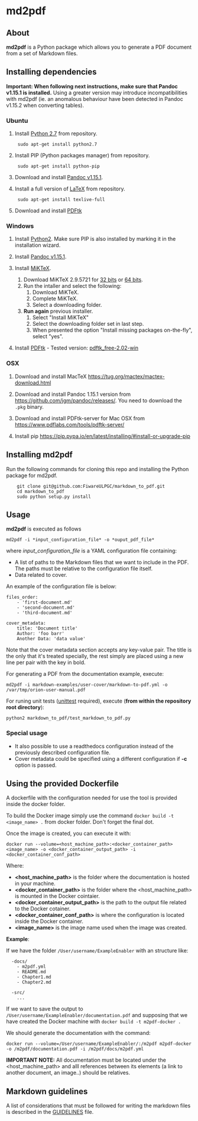 # md2pdf

## About

**md2pdf** is a Python package which allows you to generate a PDF document from a set of Markdown files.


## Installing dependencies

**Important: When following next instructions, make sure that Pandoc v1.15.1 is installed.** Using a greater version may introduce incompatibilities with md2pdf (ie. an anomalous behaviour have been detected in Pandoc v1.15.2 when converting tables).

### Ubuntu

1. Install [Python 2.7](https://www.python.org/) from repository.

        sudo apt-get install python2.7

2. Install PIP (Python packages manager) from repository.

        sudo apt-get install python-pip

3. Download and install [Pandoc v1.15.1](https://github.com/jgm/pandoc/releases/1.15.1).

4. Install a full version of [LaTeX](http://www.latex-project.org/) from repository.

        sudo apt-get install texlive-full

5. Download and install [PDFtk](https://www.pdflabs.com/tools/pdftk-server/)

### Windows

1. Install [Python2](https://www.python.org/). Make sure PIP is also installed by marking it in the installation wizard.

2. Install [Pandoc v1.15.1](https://github.com/jgm/pandoc/releases/1.15.1).

3. Install [MiKTeX](http://miktex.org/).
    1. Download MiKTeX 2.9.5721 for [32 bits](http://mirrors.ctan.org/systems/win32/miktex/setup/setup-2.9.5721.exe) or [64 bits](http://mirrors.ctan.org/systems/win32/miktex/setup/setup-2.9.5721-x64.exe).
    2. Run the intaller and select the following:
        1. Download MiKTeX.
        2. Complete MiKTeX.
        3. Select a downloading folder.
    3. **Run again** previous installer.
        1. Select "Install MiKTeX"
        2. Select the downloading folder set in last step.
        3. When presented the option "Install missing packages on-the-fly", select "yes".

4. Install [PDFtk](https://www.pdflabs.com/tools/pdftk-server/) - Tested version: [pdftk_free-2.02-win](https://www.pdflabs.com/tools/pdftk-the-pdf-toolkit/pdftk_free-2.02-win-setup.exe)


### OSX

1. Download and install MacTeX <https://tug.org/mactex/mactex-download.html>

2. Download and install Pandoc 1.15.1 version from <https://github.com/jgm/pandoc/releases/>. You need to download the ```.pkg``` binary.

3. Download and install PDFtk-server for Mac OSX from <https://www.pdflabs.com/tools/pdftk-server/>

4. Install pip <https://pip.pypa.io/en/latest/installing/#install-or-upgrade-pip>

## Installing md2pdf

Run the following commands for cloning this repo and installing the Python package for md2pdf.

        git clone git@github.com:FiwareULPGC/markdown_to_pdf.git
        cd markdown_to_pdf
        sudo python setup.py install

## Usage

**md2pdf** is executed as follows

```
md2pdf -i *input_configuration_file* -o *ouput_pdf_file*
```

where *input_configuration_file* is a YAML configuration file containing:
* A list of paths to the Markdown files that we want to include in the PDF. The paths must be relative to the configuration file itself.
* Data related to cover.

An example of the configuration file is below:

```
files_order:
    - 'first-document.md'
    - 'second-document.md'
    - 'third-document.md'

cover_metadata:
    title: 'Document title'
    Author: 'foo barr'
    Another Data: 'data value'
```

Note that the cover metadata section accepts any key-value pair. The title is the only that it's treated specially, the rest simply are placed using a new line per pair with the key in bold.


For generating a PDF from the documentation example, execute:

```
md2pdf -i markdown-examples/user-cover/markdown-to-pdf.yml -o /var/tmp/orion-user-manual.pdf 
```

For runing unit tests ([unittest](https://docs.python.org/2/library/unittest.html) required), execute (**from within the repository root directory**):

```
python2 markdown_to_pdf/test_markdown_to_pdf.py
```

### Special usage

* It also possible to use a readthedocs configuration instead of the previously described configuration file. 
* Cover metadata could be specified using a different configuration if **-c** option is passed.



## Using the provided Dockerfile

A dockerfile with the configuration needed for use the tool is provided inside the docker folder.

To build the Docker image simply use the command `docker build -t <image_name> .` from docker folder. Don't forget the final dot.

Once the image is created, you can execute it with:

```
docker run --volume=<host_machine_path>:<docker_container_path> <image_name> -o <docker_container_output_path> -i <docker_container_conf_path>
```

Where:
 * **<host_machine_path>** is the folder where the documentation is hosted in your machine.
 * **<docker_container_path>** is the folder where the <host_machine_path> is mounted in the Docker cointaier.
 * **<docker_container_output_path>** is the path to the output file related to the Docker cotainer.
 * **<docker_container_conf_path>** is where the configuration is located inside the Docker container.
 * **<image_name>** is the image name used when the image was created.
 
**Example**:

If we have the folder `/User/username/ExampleEnabler` with an structure like:

```
  -docs/
    - m2pdf.yml
    - README.md
    - Chapter1.md
    - Chapter2.md
  
  -src/
    ...
```

If we want to save the output to ```/User/username/ExampleEnabler/documentation.pdf```  and supposing that we have created the Docker machine with ```docker build -t m2pdf-docker .```

We should generate the documentation with the command:

```
docker run --volume=/User/username/ExampleEnabler/:/m2pdf m2pdf-docker -o /m2pdf/documentation.pdf -i /m2pdf/docs/m2pdf.yml
```

**IMPORTANT NOTE:** All documentation must be located under the <host_machine_path> and alll references between its elements (a link to another document, an image..) should be relatives.


## Markdown guidelines

A list of considerations that must be followed for writing the markdown files is described in the [GUIDELINES](GUIDELINES.md) file.
